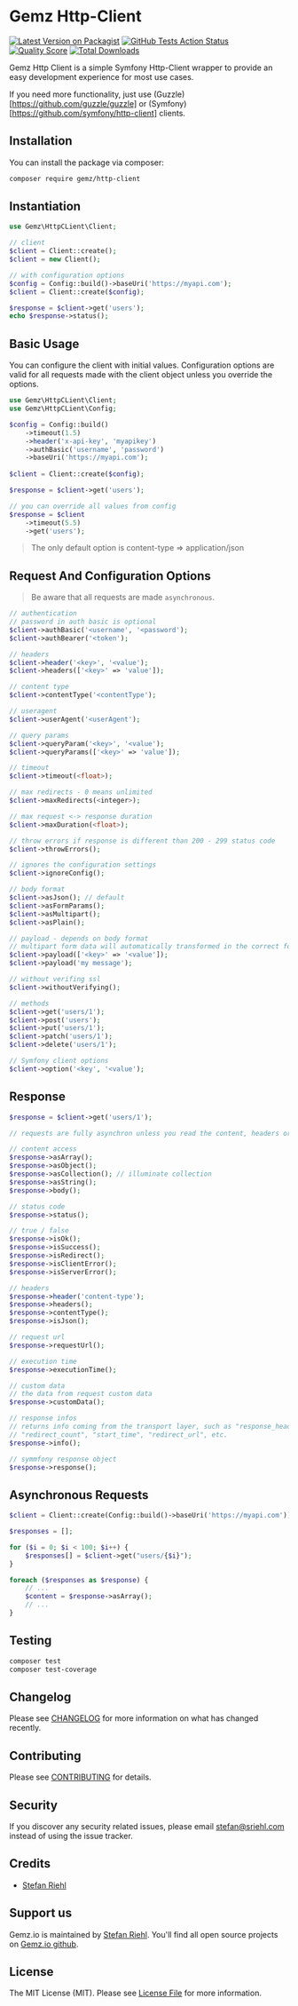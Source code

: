 # Gemz Http-Client

[![Latest Version on Packagist](https://img.shields.io/packagist/v/gemz/http-client.svg?style=flat-square)](https://packagist.org/packages/gemz/http-client)
[![GitHub Tests Action Status](https://img.shields.io/github/workflow/status/gemzio/http-client/run-tests?label=tests)](https://github.com/gemzio/http-client/actions?query=workflow%3Arun-tests+branch%3Amaster)
[![Quality Score](https://img.shields.io/scrutinizer/g/gemzio/http-client.svg?style=flat-square)](https://scrutinizer-ci.com/g/gemzio/http-client)
[![Total Downloads](https://img.shields.io/packagist/dt/gemz/http-client.svg?style=flat-square)](https://packagist.org/packages/gemz/http-client)


Gemz Http Client is a simple Symfony Http-Client wrapper to provide an easy development experience for most use cases.

If you need more functionality, just use (Guzzle)[https://github.com/guzzle/guzzle] or 
(Symfony)[https://github.com/symfony/http-client] clients.

## Installation

You can install the package via composer:

```bash
composer require gemz/http-client
```

## Instantiation

```php
use Gemz\HttpCLient\Client;

// client
$client = Client::create();
$client = new Client();

// with configuration options
$config = Config::build()->baseUri('https://myapi.com');
$client = Client::create($config);

$response = $client->get('users');
echo $response->status();
```

## Basic Usage

You can configure the client with initial values. Configuration options are valid for all requests made with the 
client object unless you override the options.

```php
use Gemz\HttpCLient\Client;
use Gemz\HttpCLient\Config;

$config = Config::build()
    ->timeout(1.5)
    ->header('x-api-key', 'myapikey')
    ->authBasic('username', 'password')
    ->baseUri('https://myapi.com');
 
$client = Client::create($config);

$response = $client->get('users');

// you can override all values from config
$response = $client
    ->timeout(5.5)
    ->get('users');
```

> The only default option is content-type => application/json

## Request And Configuration Options

> Be aware that all requests are made `asynchronous`.

```php
// authentication
// password in auth basic is optional
$client->authBasic('<username', '<password');
$client->authBearer('<token');

// headers
$client->header('<key>', '<value');
$client->headers(['<key>' => 'value']);

// content type
$client->contentType('<contentType');

// useragent
$client->userAgent('<userAgent');

// query params
$client->queryParam('<key>', '<value');
$client->queryParams(['<key>' => 'value']);

// timeout
$client->timeout(<float>);

// max redirects - 0 means unlimited
$client->maxRedirects(<integer>);

// max request <-> response duration
$client->maxDuration(<float>);

// throw errors if response is different than 200 - 299 status code
$client->throwErrors();

// ignores the configuration settings
$client->ignoreConfig(); 

// body format
$client->asJson(); // default
$client->asFormParams();
$client->asMultipart();
$client->asPlain();

// payload - depends on body format
// multipart form data will automatically transformed in the correct format
$client->payload(['<key>' => '<value']);
$client->payload('my message');

// without verifing ssl
$client->withoutVerifying();

// methods
$client->get('users/1');
$client->post('users');
$client->put('users/1');
$client->patch('users/1');
$client->delete('users/1');

// Symfony client options
$client->option('<key', '<value');
```

## Response

```php
$response = $client->get('users/1');

// requests are fully asynchron unless you read the content, headers or status code of the response 

// content access
$response->asArray();
$response->asObject();
$response->asCollection(); // illuminate collection
$response->asString();
$response->body();

// status code
$response->status();

// true / false
$response->isOk();
$response->isSuccess();
$response->isRedirect();
$response->isClientError();
$response->isServerError();

// headers
$response->header('content-type');
$response->headers();
$response->contentType();
$response->isJson();

// request url
$response->requestUrl();

// execution time
$response->executionTime();

// custom data
// the data from request custom data 
$response->customData();

// response infos
// returns info coming from the transport layer, such as "response_headers",
// "redirect_count", "start_time", "redirect_url", etc.
$response->info();

// symmfony response object
$response->response();

```

## Asynchronous Requests

```php
$client = Client::create(Config::build()->baseUri('https://myapi.com'));

$responses = [];

for ($i = 0; $i < 100; $i++) {
    $responses[] = $client->get("users/{$i}");
}

foreach ($responses as $response) {
    // ...
    $content = $response->asArray();
    // ...
}

``` 

## Testing

``` bash
composer test
composer test-coverage
```

## Changelog

Please see [CHANGELOG](CHANGELOG.md) for more information on what has changed recently.

## Contributing

Please see [CONTRIBUTING](CONTRIBUTING.md) for details.

## Security

If you discover any security related issues, please email stefan@sriehl.com instead of using the issue tracker.

## Credits

- [Stefan Riehl](https://github.com/stefanriehl)

## Support us

Gemz.io is maintained by [Stefan Riehl](https://github.com/stefanriehl). You'll find all open source
projects on [Gemz.io github](https://github.com/gemzio).

## License

The MIT License (MIT). Please see [License File](LICENSE.md) for more information.
